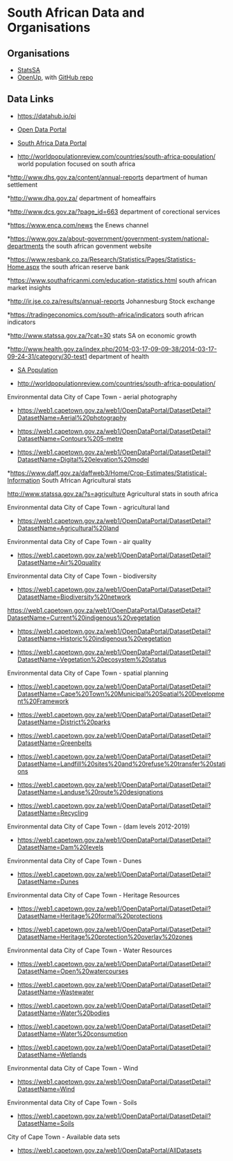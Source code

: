 
# South African Data and Organisations

## Organisations
* [StatsSA](http://superweb.statssa.gov.za/webapi)
* [OpenUp](https://openup.org.za/), with [GitHub repo](https://github.com/openupsa/)

## Data Links 
* https://datahub.io/pi

* [Open Data Portal](https://www.datafirst.uct.ac.za/dataportal/index.php/catalog/central)

* [South Africa Data Portal](http://southafrica.opendataforafrica.org/data)

* http://worldpopulationreview.com/countries/south-africa-population/ world population focused on south africa

*http://www.dhs.gov.za/content/annual-reports department of human settlement

*http://www.dha.gov.za/ department of homeaffairs

*http://www.dcs.gov.za/?page_id=663 department of corectional services

*https://www.enca.com/news the Enews channel

*https://www.gov.za/about-government/government-system/national-departments the south african govenment website

*https://www.resbank.co.za/Research/Statistics/Pages/Statistics-Home.aspx the south african reserve bank

*https://www.southafricanmi.com/education-statistics.html south african market insights

*http://ir.jse.co.za/results/annual-reports  Johannesburg Stock exchange 

*https://tradingeconomics.com/south-africa/indicators south african indicators

*http://www.statssa.gov.za/?cat=30 stats SA on economic growth

*http://www.health.gov.za/index.php/2014-03-17-09-09-38/2014-03-17-09-24-31/category/30-test1 department of health

* [SA Population](http://worldpopulationreview.com/countries/south-africa-population/)

* http://worldpopulationreview.com/countries/south-africa-population/

Environmental data City of Cape Town - aerial photography

* https://web1.capetown.gov.za/web1/OpenDataPortal/DatasetDetail?DatasetName=Aerial%20photography

* https://web1.capetown.gov.za/web1/OpenDataPortal/DatasetDetail?DatasetName=Contours%205-metre

* https://web1.capetown.gov.za/web1/OpenDataPortal/DatasetDetail?DatasetName=Digital%20elevation%20model

*https://www.daff.gov.za/daffweb3/Home/Crop-Estimates/Statistical-Information South African Agricultural stats


http://www.statssa.gov.za/?s=agriculture Agricultural stats in south africa

Environmental data City of Cape Town - agricultural land

* https://web1.capetown.gov.za/web1/OpenDataPortal/DatasetDetail?DatasetName=Agricultural%20land

Environmental data City of Cape Town - air quality

* https://web1.capetown.gov.za/web1/OpenDataPortal/DatasetDetail?DatasetName=Air%20quality

Environmental data City of Cape Town - biodiversity

* https://web1.capetown.gov.za/web1/OpenDataPortal/DatasetDetail?DatasetName=Biodiversity%20network

https://web1.capetown.gov.za/web1/OpenDataPortal/DatasetDetail?DatasetName=Current%20indigenous%20vegetation

* https://web1.capetown.gov.za/web1/OpenDataPortal/DatasetDetail?DatasetName=Historic%20indigenous%20vegetation

* https://web1.capetown.gov.za/web1/OpenDataPortal/DatasetDetail?DatasetName=Vegetation%20ecosystem%20status

Environmental data City of Cape Town - spatial planning

* https://web1.capetown.gov.za/web1/OpenDataPortal/DatasetDetail?DatasetName=Cape%20Town%20Municipal%20Spatial%20Development%20Framework

* https://web1.capetown.gov.za/web1/OpenDataPortal/DatasetDetail?DatasetName=District%20parks

* https://web1.capetown.gov.za/web1/OpenDataPortal/DatasetDetail?DatasetName=Greenbelts

* https://web1.capetown.gov.za/web1/OpenDataPortal/DatasetDetail?DatasetName=Landfill%20sites%20and%20refuse%20transfer%20stations

* https://web1.capetown.gov.za/web1/OpenDataPortal/DatasetDetail?DatasetName=Landuse%20route%20designations

* https://web1.capetown.gov.za/web1/OpenDataPortal/DatasetDetail?DatasetName=Recycling

Environmental data City of Cape Town - (dam levels 2012-2019)

* https://web1.capetown.gov.za/web1/OpenDataPortal/DatasetDetail?DatasetName=Dam%20levels

Environmental data City of Cape Town - Dunes

* https://web1.capetown.gov.za/web1/OpenDataPortal/DatasetDetail?DatasetName=Dunes

Environmental data City of Cape Town - Heritage Resources

* https://web1.capetown.gov.za/web1/OpenDataPortal/DatasetDetail?DatasetName=Heritage%20formal%20protections

* https://web1.capetown.gov.za/web1/OpenDataPortal/DatasetDetail?DatasetName=Heritage%20protection%20overlay%20zones

Environmental data City of Cape Town - Water Resources

* https://web1.capetown.gov.za/web1/OpenDataPortal/DatasetDetail?DatasetName=Open%20watercourses

* https://web1.capetown.gov.za/web1/OpenDataPortal/DatasetDetail?DatasetName=Wastewater

* https://web1.capetown.gov.za/web1/OpenDataPortal/DatasetDetail?DatasetName=Water%20bodies

* https://web1.capetown.gov.za/web1/OpenDataPortal/DatasetDetail?DatasetName=Water%20consumption

* https://web1.capetown.gov.za/web1/OpenDataPortal/DatasetDetail?DatasetName=Wetlands

Environmental data City of Cape Town - Wind

* https://web1.capetown.gov.za/web1/OpenDataPortal/DatasetDetail?DatasetName=Wind


Environmental data City of Cape Town - Soils

* https://web1.capetown.gov.za/web1/OpenDataPortal/DatasetDetail?DatasetName=Soils

City of Cape Town - Available data sets 

* https://web1.capetown.gov.za/web1/OpenDataPortal/AllDatasets


